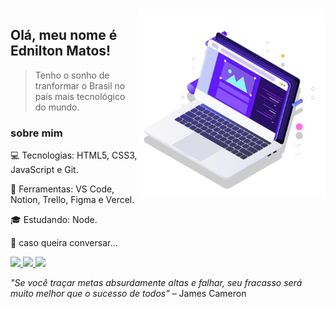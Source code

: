 <img src="computer.svg" min-width="300px" max-width="300px" width="300px" align="right" alt="computer">

## Olá, meu nome é Ednilton Matos!

> Tenho o sonho de tranformar o Brasil no país mais tecnológico do mundo.

### sobre mim

:computer: Tecnologias: HTML5, CSS3, JavaScript e Git.

:wrench: Ferramentas: VS Code, Notion, Trello, Figma e Vercel.

:mortar_board: Estudando: Node.

:love_letter: caso queira conversar...

<p align="left">
  <a href="https://www.instagram.com/iuricode/" alt="Instagram">
    <img src="https://img.shields.io/badge/-Instagram-00D2DF?style=for-the-badge&logo=Instagram&logoColor=FFFFFF&link=https://www.instagram.com/iuricode"/>
  </a>
  
  <a href="https://www.linkedin.com/in/iuricode" alt="Linkedin">
    <img src="https://img.shields.io/badge/-Linkedin-00D2DF?style=for-the-badge&logo=Linkedin&logoColor=FFFFFF&link=https://www.linkedin.com/in/iuricode"/>
  </a>
  
  <a href="https://discord.gg/QevDJqCzaY" alt="Discord">
    <img src="https://img.shields.io/badge/-Discord-00D2DF?style=for-the-badge&logo=Discord&logoColor=FFFFFF&link=https://discord.gg/QevDJqCzaY"/>
  </a>
</p>

*"Se você traçar metas absurdamente altas e falhar, seu fracasso será muito melhor que o sucesso de todos"* – James Cameron

